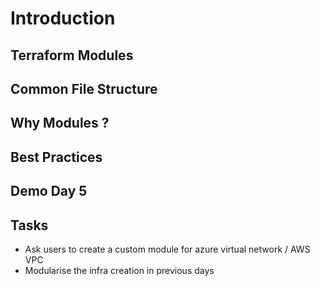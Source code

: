 # Introduction


## Terraform Modules

## Common File Structure

## Why Modules ?

## Best Practices

## Demo Day 5

## Tasks

- Ask users to create a custom module for azure virtual network / AWS VPC
- Modularise the infra creation in previous days